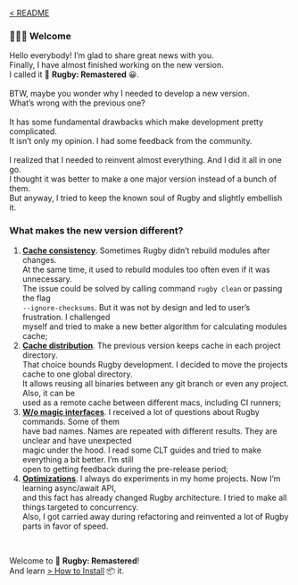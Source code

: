 [< README](../README.md)

### 🙋🏼‍♀️ Welcome

Hello everybody! I’m glad to share great news with you.
<br>
Finally, I have almost finished working on the new version.
<br>
I called it 🏈 <b>Rugby: Remastered</b> 😀.
<br><br>
BTW, maybe you wonder why I needed to develop a new version.
<br>
What’s wrong with the previous one?
<br><br>
It has some fundamental drawbacks which make development pretty complicated.
<br>
It isn’t only my opinion. I had some feedback from the community.
<br><br>
I realized that I needed to reinvent almost everything. And I did it all in one go.
<br>
I thought it was better to make a one major version instead of a bunch of them.
<br>
But anyway, I tried to keep the known soul of Rugby and slightly embellish it.

### What makes the new version different?

1. <ins><b>Cache consistency</b></ins>. Sometimes Rugby didn’t rebuild modules after changes.\
At the same time, it used to rebuild modules too often even if it was unnecessary.\
The issue could be solved by calling command `rugby clean` or passing the flag\
`--ignore-checksums`. But it was not by design and led to user’s frustration. I challenged\
myself and tried to make a new better algorithm for calculating modules cache;
2. <ins><b>Cache distribution</b></ins>. The previous version keeps cache in each project directory.\
That choice bounds Rugby development. I decided to move the projects cache to one global directory.\
It allows reusing all binaries between any git branch or even any project. Also, it can be\
used as a remote cache between different macs, including CI runners;
3. <ins><b>W/o magic interfaces</b></ins>. I received a lot of questions about Rugby commands. Some of them\
have bad names. Names are repeated with different results. They are unclear and have unexpected\
magic under the hood. I read some CLT guides and tried to make everything a bit better. I’m still\
open to getting feedback during the pre-release period;
4. <ins><b>Optimizations</b></ins>. I always do experiments in my home projects. Now I’m learning async/await API,\
and this fact has already changed Rugby architecture. I tried to make all things targeted to concurrency.\
Also, I got carried away during refactoring and reinvented a lot of Rugby parts in favor of speed.

<br>

Welcome to 🏈 **Rugby: Remastered**!\
And learn [> How to Install](How%20to%20install.md) 📦 it.
